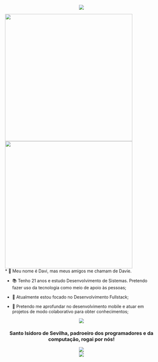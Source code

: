 <p align="center">
    <a>
    <img align="center" src="https://readme-typing-svg.herokuapp.com/?lines=Bem%20vindo!+%F0%9F%A7%90;Meu+nome+%C3%A9+Davi+Batista.;Confira+meus+projetos!&center=true&size=28">
  </a>
  
</p>
<div align="left" >
  <img src="https://github-readme-stats.vercel.app/api?username=daviebatista&show_icons=true&theme=midnight-purple&include_all_commits=true&count_private=true" width="420">
  <img src="https://github-readme-stats.vercel.app/api/top-langs/?username=daviebatista&layout=compact&langs_count=4&theme=midnight-purple" width="420">
</div>
  * 👋 Meu nome é Davi, mas meus amigos me chamam de Davie. 

  * 📚 Tenho 21 anos e estudo Desenvolvimento de Sistemas. Pretendo fazer uso da tecnologia como meio de apoio às pessoas;

  * 📍 Atualmente estou focado no Desenvolvimento Fullstack;

  * 📱 Pretendo me aprofundar no desenvolvimento mobile e atuar em projetos de modo colaborativo para obter conhecimentos;


<div align="center">
    <img src="https://user-images.githubusercontent.com/91736880/233788408-0970dc17-5ac5-4d73-8069-48a125ddfb3f.png"  align="center">
  <h3 align="center">Santo Isidoro de Sevilha, padroeiro dos programadores e da computação, rogai por nós!</h3>
  <img src="https://user-images.githubusercontent.com/91736880/228610548-96679501-92a2-4b6b-8bf5-91d27ffc7628.png"  align="center">
  <br>
  <img src="https://komarev.com/ghpvc/?username=daviebatista"  align="center">
</div>
